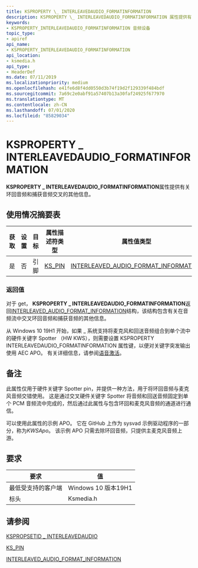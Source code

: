 ```yaml
---
title: KSPROPERTY \_ INTERLEAVEDAUDIO_FORMATINFORMATION
description: KSPROPERTY \_ INTERLEAVEDAUDIO_FORMATINFORMATION 属性提供有关环回音频和捕获音频交叉的其他信息。
keywords:
- KSPROPERTY_INTERLEAVEDAUDIO_FORMATINFORMATION 音频设备
topic_type:
- apiref
api_name:
- KSPROPERTY_INTERLEAVEDAUDIO_FORMATINFORMATION
api_location:
- ksmedia.h
api_type:
- HeaderDef
ms.date: 07/11/2019
ms.localizationpriority: medium
ms.openlocfilehash: e41fe6d8f4dd0550d3b74f19d2f129339f484bdf
ms.sourcegitcommit: 7a69c2e0abf91a57407b13a30faf24925f677970
ms.translationtype: MT
ms.contentlocale: zh-CN
ms.lasthandoff: 07/01/2020
ms.locfileid: "85829034"
---
```

# <a name="ksproperty_interleavedaudio_formatinformation"></a>KSPROPERTY \_ INTERLEAVEDAUDIO_FORMATINFORMATION

**KSPROPERTY \_ INTERLEAVEDAUDIO_FORMATINFORMATION**属性提供有关环回音频和捕获音频交叉的其他信息。

## <a name="usage-summary-table"></a>使用情况摘要表

 |获取|设置|目标|属性描述符类型|属性值类型|
|--- |--- |--- |--- |--- |
|是|否|引脚|[KS_PIN](https://docs.microsoft.com/windows-hardware/drivers/ddi/ks/ns-ks-ksp_pin)|[INTERLEAVED_AUDIO_FORMAT_INFORMATION](https://docs.microsoft.com/windows-hardware/drivers/ddi/ksmedia/ns-ksmedia-_interleaved_audio_format_information)|

### <a name="return-value"></a>返回值

 对于 get， **KSPROPERTY \_ INTERLEAVEDAUDIO_FORMATINFORMATION**返回[INTERLEAVED_AUDIO_FORMAT_INFORMATION](https://docs.microsoft.com/windows-hardware/drivers/ddi/ksmedia/ns-ksmedia-_interleaved_audio_format_information)结构，该结构包含有关在音频流中交叉环回音频和捕获音频的其他信息。

从 Windows 10 19H1 开始，如果 \_ 系统支持将麦克风和回送音频组合到单个流中的硬件关键字 Spotter （HW KWS），则需要设置 KSPROPERTY INTERLEAVEDAUDIO_FORMATINFORMATION 属性键，以便对关键字突发输出使用 AEC APO。 有关详细信息，请参阅[语音激活](voice-activation.md)。

## <a name="remarks"></a>备注

此属性仅用于硬件关键字 Spotter pin，并提供一种方法，用于将环回音频与麦克风音频交错使用。 这是通过交叉硬件关键字 Spotter 将音频和回送音频固定到单个 PCM 音频流中完成的，然后通过此属性与包含环回和麦克风音频的通道进行通信。

可以使用此属性的示例 APO。 它在 GitHub 上作为 sysvad 示例驱动程序的一部分，称为*KWSApo*。 该示例 APO 只需去除环回音频，只提供主麦克风音频上游。

## <a name="requirements"></a>要求

|要求|值|
|--- |--- |
|最低受支持的客户端|Windows 10 版本19H1|
|标头|Ksmedia.h|

## <a name="see-also"></a>请参阅

[KSPROPSETID \_ INTERLEAVEDAUDIO](kspropsetid-interleavedaudio.md)

[KS_PIN](https://docs.microsoft.com/windows-hardware/drivers/ddi/ks/ns-ks-ksp_pin)

[INTERLEAVED_AUDIO_FORMAT_INFORMATION](https://docs.microsoft.com/windows-hardware/drivers/ddi/ksmedia/ns-ksmedia-_interleaved_audio_format_information)

